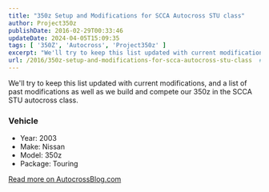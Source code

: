 ```yaml
---
title: "350z Setup and Modifications for SCCA Autocross STU class"
author: Project350z
publishDate: 2016-02-29T00:33:46
updateDate: 2024-04-05T15:09:35
tags: [ '350Z', 'Autocross', 'Project350z' ]
excerpt: "We'll try to keep this list updated with current modifications, and a list of past modifications as well as we build and compete our 350z in the SCCA STU autocross class.  Vehicle    Year: 2003  Make: Nissan  Model: 350z  Package: Touring  "
url: /2016/350z-setup-and-modifications-for-scca-autocross-stu-class  # Use the generated URL with year
---
```

<p>We'll try to keep this list updated with current modifications, and a list of past modifications as well as we build and compete our 350z in the SCCA STU autocross class.</p>  <h3>Vehicle</h3>  <ul>  <li>Year: 2003</li>  <li>Make: Nissan</li>  <li>Model: 350z</li>  <li>Package: Touring</li> </ul>  <p><a href="https://www.autocrossblog.com/350z-setup-and-modifications-for-scca-autocross-stu-class" target="_blank">Read more on AutocrossBlog.com</a></p> 

